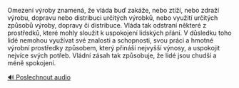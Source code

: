 
Omezení výroby znamená, že vláda buď zakáže, nebo ztíží, nebo zdraží výrobu, dopravu nebo distribuci určitých výrobků, nebo využití určitých způsobů výroby, dopravy či distribuce. Vláda tak odstraní některé z prostředků, které mohly sloužit k uspokojení lidských přání. V důsledku toho lidé nemohou využívat své znalosti a schopnosti, svou práci a hmotné výrobní prostředky způsobem, který přináší nejvyšší výnosy, a uspokojit nejvíce svých potřeb. Vládní zásah tak způsobuje, že lidé jsou chudší a méně spokojení.

[🔊 Poslechnout audio](/data/7-paragraphs/audio/chapter_147/para_013-Omezen-vroby-znamen-e-vlda-bu-zake-nebo.mp3)
